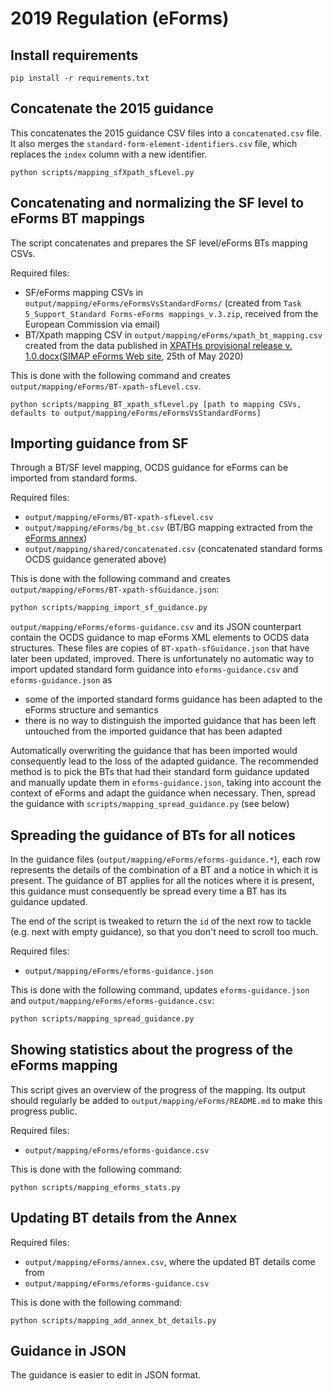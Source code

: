 # 2019 Regulation (eForms)

## Install requirements

```shell
pip install -r requirements.txt
```

## Concatenate the 2015 guidance

This concatenates the 2015 guidance CSV files into a `concatenated.csv` file. It also merges the `standard-form-element-identifiers.csv` file, which replaces the `index` column with a new identifier.

```shell
python scripts/mapping_sfXpath_sfLevel.py
```

## Concatenating and normalizing the SF level to eForms BT mappings

The script concatenates and prepares the SF level/eForms BTs mapping CSVs.

Required files:

- SF/eForms mapping CSVs in `output/mapping/eForms/eFormsVsStandardForms/` (created from
`Task 5_Support_Standard Forms-eForms mappings_v.3.zip`, received from the European Commission via email)
- BT/Xpath mapping CSV in `output/mapping/eForms/xpath_bt_mapping.csv` created from the data published in [XPATHs provisional release v. 1.0.docx](https://simap.ted.europa.eu/documents/10184/320101/XPATHs+provisional+release+v.+1.0/f74a6976-af15-4bad-99ce-9a4684b60dba)([SIMAP eForms Web site](https://simap.ted.europa.eu/en_GB/web/simap/eforms), 25th of May 2020)

This is done with the following command and creates `output/mapping/eForms/BT-xpath-sfLevel.csv`.

```shell
python scripts/mapping_BT_xpath_sfLevel.py [path to mapping CSVs, defaults to output/mapping/eForms/eFormsVsStandardForms]
```
## Importing guidance from SF

Through a BT/SF level mapping, OCDS guidance for eForms can be imported from standard forms.

Required files:

- `output/mapping/eForms/BT-xpath-sfLevel.csv`
- `output/mapping/eForms/bg_bt.csv` (BT/BG mapping extracted from the [eForms annex](https://ec.europa.eu/docsroom/documents/43488))
- `output/mapping/shared/concatenated.csv` (concatenated standard forms OCDS guidance generated above)

This is done with the following command and creates `output/mapping/eForms/BT-xpath-sfGuidance.json`:

```bash
python scripts/mapping_import_sf_guidance.py
```

`output/mapping/eForms/eforms-guidance.csv` and its JSON counterpart contain the OCDS guidance to map eForms XML elements to OCDS data structures.
These files are copies of `BT-xpath-sfGuidance.json` that have later been updated, improved. There is unfortunately no automatic way to import
updated standard form guidance into `eforms-guidance.csv` and `eforms-guidance.json` as 

- some of the imported standard forms guidance has been adapted to the eForms structure and semantics
- there is no way to distinguish the imported guidance that has been left untouched from the imported guidance that has been adapted

Automatically overwriting the guidance that has been imported would consequently lead to the loss of the adapted guidance. The recommended method is
to pick the BTs that had their standard form guidance updated and manually update them in `eforms-guidance.json`, taking into account the
context of eForms and adapt the guidance when necessary. Then, spread the guidance with `scripts/mapping_spread_guidance.py` (see below)

## Spreading the guidance of BTs for all notices

In the guidance files (`output/mapping/eForms/eforms-guidance.*`), each row represents the details of the combination of a BT and a notice in which it is
present. The guidance of BT applies for all the notices where it is present, this guidance must consequently be spread every time a BT has its guidance
updated.

The end of the script is tweaked to return the `id` of the next row to tackle (e.g. next with empty guidance), so that you don't need to scroll too much.

Required files:

- `output/mapping/eForms/eforms-guidance.json`

This is done with the following command, updates `eforms-guidance.json` and `output/mapping/eForms/eforms-guidance.csv`:

```bash
python scripts/mapping_spread_guidance.py
```

## Showing statistics about the progress of the eForms mapping

This script gives an overview of the progress of the mapping. Its output should regularly be added to `output/mapping/eForms/README.md`
to make this progress public.

Required files:

- `output/mapping/eForms/eforms-guidance.csv`

This is done with the following command:

```shell
python scripts/mapping_eforms_stats.py
```

## Updating BT details from the Annex

Required files:

- `output/mapping/eForms/annex.csv`, where the updated BT details come from
- `output/mapping/eForms/eforms-guidance.csv`

This is done with the following command:

```shell
python scripts/mapping_add_annex_bt_details.py
```

## Guidance in JSON

The guidance is easier to edit in JSON format.
